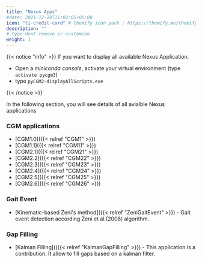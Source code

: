 ```yaml
---
title: "Nexus Apps"
#date: 2021-12-28T11:02:05+06:00
icon: "ti-credit-card" # themify icon pack : https://themify.me/themify-icons
description: ""
# type dont remove or customize
weight: 1
---
```



{{< notice "info" >}}
  If you want to display all available Nexus Application.

  * Open a *miniconda console*, activate your virtual environment (type  `activate pycgm3`)
  * type `pyCGM2-displayAllScripts.exe`

{{< /notice >}}


In the following section, you will see details of all avialble Nexus applications

### CGM applications

* [CGM1.0]({{< relref "CGM1" >}})
* [CGM1.1]({{< relref "CGM11" >}})
* [CGM2.1]({{< relref "CGM21" >}})
* [CGM2.2]({{< relref "CGM22" >}})
* [CGM2.3]({{< relref "CGM23" >}})
* [CGM2.4]({{< relref "CGM24" >}})
* [CGM2.5]({{< relref "CGM25" >}})
* [CGM2.6]({{< relref "CGM26" >}})


<!-- ## EMG Applications
* [*Emg apps*](/pages//emgApps.html) -->


### Gait Event
* [Kinematic-based Zeni's method]({{< relref "ZeniGaitEvent" >}}) - Gait event detection according Zeni et al.(2008) algorithm.


<!-- ## Gait event detection
* [*Kinematic-based algorithm*](/pages//KinematicBasedAlgorithms.html) -->


### Gap Filling
* [Kalman Filling](({{< relref "KalmanGapFilling" >}}) - This application is a contribution. It allow to fill gaps based on a kalman filter.
